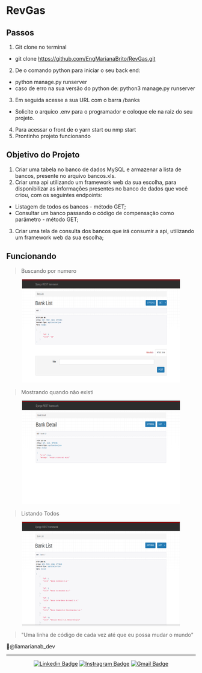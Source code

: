 # RevGas
## Passos
1. Git clone no terminal
  - git clone https://github.com/EngMarianaBrito/RevGas.git
2. De o comando python para iniciar o seu back end:
  - python manage.py runserver
  - caso de erro na sua versão do python de: python3 manage.py runserver
3. Em seguida acesse a sua URL com o barra /banks
  - Solicite o arquico .env para o programador e coloque ele na raiz do seu projeto.  
4. Para acessar o front de o yarn start ou nmp start
5. Prontinho projeto funcionando

## Objetivo do Projeto
1. Criar uma tabela no banco de dados MySQL e armazenar a lista de bancos, presente no arquivo bancos.xls.
2. Criar uma api utilizando um framework web da sua escolha, para disponibilizar as informações presentes no banco de dados que você criou, com os seguintes endpoints:
 - Listagem de todos os bancos - método GET;
 - Consultar um banco passando o código de compensação como parâmetro - método GET;
3. Criar uma tela de consulta dos bancos que irá consumir a api, utilizando um framework web da sua escolha;
  
## Funcionando  
>Buscando por numero
<div align="center">
  <img src="https://github.com/EngMarianaBrito/RevGas/blob/main/image/1.png" width="420" height="275" />
</div>

>Mostrando quando não existi
<div align="center">
  <img src="https://github.com/EngMarianaBrito/RevGas/blob/main/image/2.png" width="420" height="275" />
</div>

>Listando Todos
<div align="center">
  <img src="https://github.com/EngMarianaBrito/RevGas/blob/main/image/3.png" width="420" height="275" />
</div>

>"Uma linha de código de cada vez até que eu possa mudar o mundo"

📍@liamarianab_dev
<hr/>
<div align="center">

[![Linkedin Badge](https://img.shields.io/badge/-LinkedIn-060606?style=flat&labelColor=0D0D0D&logo=Linkedin&Color=white)](https://www.linkedin.com/in/ʟɪᴀ-ᴍᴀʀɪᴀɴᴀ-b105541a8)
[![Instragram Badge](https://img.shields.io/badge/-Instagram-060606?style=flat&labelColor=0D0D0D&logo=instagram&logoColor=white)](https://instagram.com/liamarianab.dev?igshid=18z5t37bme6y0)
[![Gmail Badge](https://img.shields.io/badge/-Gmaill-060606?style=flat&labelColor=0D0D0D&logo=Microsoft-Outlook&Color=white)](mailto:marianabrito1791@gmail.com)

</div>
